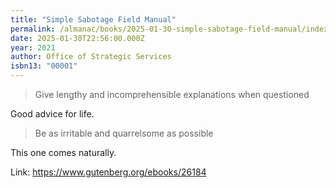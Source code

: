 ```yaml
---
title: "Simple Sabotage Field Manual"
permalink: /almanac/books/2025-01-30-simple-sabotage-field-manual/index.html
date: 2025-01-30T22:56:00.000Z
year: 2021
author: Office of Strategic Services
isbn13: "00001"
---
```


> Give lengthy and incomprehensible explanations when questioned

Good advice for life.

> Be as irritable and quarrelsome as possible

This one comes naturally.

Link: https://www.gutenberg.org/ebooks/26184